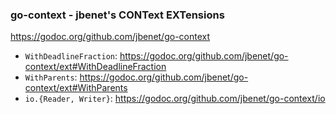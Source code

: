 ### go-context - jbenet's CONText EXTensions

https://godoc.org/github.com/jbenet/go-context

- `WithDeadlineFraction`: https://godoc.org/github.com/jbenet/go-context/ext#WithDeadlineFraction
- `WithParents`: https://godoc.org/github.com/jbenet/go-context/ext#WithParents
- `io.{Reader, Writer}`: https://godoc.org/github.com/jbenet/go-context/io

